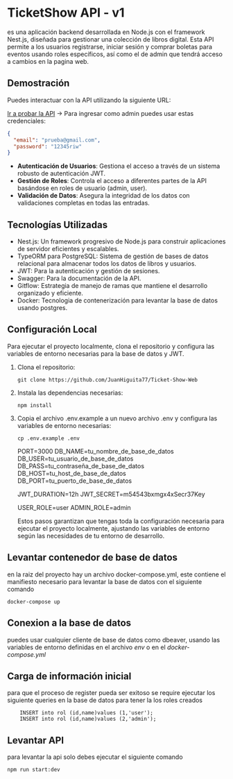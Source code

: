 # TicketShow API - v1

es una aplicación backend desarrollada en Node.js con el framework Nest.js, diseñada para gestionar una colección de libros digital. Esta API permite a los usuarios registrarse, iniciar sesión y comprar boletas para eventos usando roles específicos, así como el de admin que tendrá acceso a cambios en la pagina web.

## Demostración

Puedes interactuar con la API utilizando la siguiente URL:

[Ir a probar la API](http://localhost:3000/api/v1#/) -> Para ingresar como admin puedes usar estas credenciales:
```json
{
  "email": "prueba@gmail.com",
  "password": "12345riw"
}
```
- **Autenticación de Usuarios**: Gestiona el acceso a través de un sistema robusto de autenticación JWT.
- **Gestión de Roles**: Controla el acceso a diferentes partes de la API basándose en roles de usuario (admin, user).
- **Validación de Datos**: Asegura la integridad de los datos con validaciones completas en todas las entradas.

## Tecnologías Utilizadas

- Nest.js: Un framework progresivo de Node.js para construir aplicaciones de servidor eficientes y escalables.
- TypeORM para PostgreSQL: Sistema de gestión de bases de datos relacional para almacenar todos los datos de libros y usuarios.
- JWT: Para la autenticación y gestión de sesiones.
- Swagger: Para la documentación de la API.
- Gitflow: Estrategia de manejo de ramas que mantiene el desarrollo organizado y eficiente.
- Docker: Tecnologia de contenerización para levantar la base de datos usando postgres.

## Configuración Local

Para ejecutar el proyecto localmente, clona el repositorio y configura las variables de entorno necesarias para la base de datos y JWT.

1. Clona el repositorio:
   ```shell
   git clone https://github.com/JuanHiguita77/Ticket-Show-Web
    ```

2. Instala las dependencias necesarias:
   ```shell
   npm install
   ```

3. Copia el archivo .env.example a un nuevo archivo .env y configura las variables de entorno necesarias:
   ```shell
   cp .env.example .env
    ```
    PORT=3000
    DB_NAME=tu_nombre_de_base_de_datos
    DB_USER=tu_usuario_de_base_de_datos
    DB_PASS=tu_contraseña_de_base_de_datos
    DB_HOST=tu_host_de_base_de_datos
    DB_PORT=tu_puerto_de_base_de_datos

    JWT_DURATION=12h
    JWT_SECRET=m54543bxmgx4xSecr37Key

    USER_ROLE=user
    ADMIN_ROLE=admin

    Estos pasos garantizan que tengas toda la configuración necesaria para ejecutar el proyecto localmente, ajustando las variables de entorno según las necesidades de tu entorno de desarrollo.


## Levantar contenedor de base de datos
en la raiz del proyecto hay un archivo docker-compose.yml, este contiene el manifiesto necesario para levantar la base de datos con el siguiente comando 

```
docker-compose up
```

## Conexion a la base de datos
puedes usar cualquier cliente de base de datos como dbeaver, usando las variables de entorno definidas en el archivo _env_ o en el _docker-compose.yml_

## Carga de información inicial
para que el proceso de register pueda ser exitoso se require ejecutar los siguiente queries en la base de datos para tener la los roles creados

```
    INSERT into rol (id,name)values (1,'user');
    INSERT into rol (id,name)values (2,'admin');
```


## Levantar API
para levantar la api solo debes ejecutar el siguiente comando 

```
npm run start:dev
```